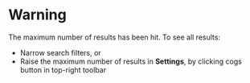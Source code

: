 # Warning

The maximum number of results has been hit. To see all results:

- Narrow search filters, or
- Raise the maximum number of results in **Settings**, by clicking cogs button in top-right toolbar

